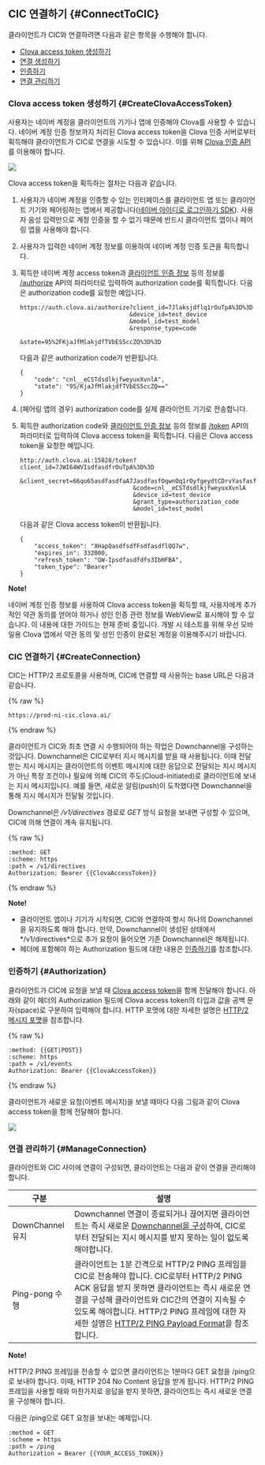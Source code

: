 ## CIC 연결하기 {#ConnectToCIC}
클라이언트가 CIC와 연결하려면 다음과 같은 항목을 수행해야 합니다.
* [Clova access token 생성하기](#CreateClovaAccessToken)
* [연결 생성하기](#CreateConnection)
* [인증하기](#Authorization)
* [연결 관리하기](#ManageConnection)

### Clova access token 생성하기 {#CreateClovaAccessToken}
사용자는 네이버 계정을 클라이언트의 기기나 앱에 인증해야 Clova를 사용할 수 있습니다. 네이버 계정 인증 정보까지 처리된  Clova access token을 Clova 인증 서버로부터 획득해야 클라이언트가 CIC로 연결을 시도할 수 있습니다. 이를 위해 [Clova 인증 API](/CIC/References/Clova_Auth_API.md)를 이용해야 합니다.

![](/CIC/Resources/Images/CIC_Authorization.png)

Clova access token을 획득하는 절차는 다음과 같습니다.

<ol>
<li><p>사용자가 네이버 계정을 인증할 수 있는 인터페이스를 클라이언트 앱 또는 클라이언트 기기와 페어링하는 앱에서 제공합니다(<a href="https://developers.naver.com/docs/login/overview/" target="_blank">네이버 아이디로 로그인하기 SDK</a>). 사용자 음성 입력만으로 계정 인증을 할 수 없기 때문에 반드시 클라이언트 앱이나 페어링 앱을 사용해야 합니다.</p>
</li>
<li><p>사용자가 입력한 네이버 계정 정보를 이용하여 네이버 계정 인증 토큰을 획득합니다.</p>
</li>
<li><p>획득한 네이버 계정 access token과 <a href="#ClientAuthInfo">클라이언트 인증 정보</a> 등의 정보를 <a href="/CIC/Clova_Auth_API.html#authorize">/authorize</a> API의 파라미터로 입력하여 authorization code를 획득합니다. 다음은 authorization code를 요청한 예입니다.</p>
<pre><code>https://auth.clova.ai/authorize?client_id=7Jlaksjdflq1rOuTpA%3D%3D
                               &amp;device_id=test_device
                               &amp;model_id=test_model
                               &amp;response_type=code
                               &amp;state=95%2FKjaJfMlakjdfTVbES5ccZQ%3D%3D
</code></pre>
<p>다음과 같은 authorization code가 반환됩니다.</p>
<pre><code>{
    "code": "cnl__eCSTdsdlkjfweyuxXvnlA",
    "state": "95/KjaJfMlakjdfTVbES5ccZQ=="
}
</code></pre></li>
<li><p>(페어링 앱의 경우) authorization code를 실제 클라이언트 기기로 전송합니다.</p>
</li>
<li><p>획득한 authorization code와 <a href="#ClientAuthInfo">클라이언트 인증 정보</a> 등의 정보를 <a href="/CIC/References/Clova_Auth_API.html#token">/token</a> API의 파라미터로 입력하여 Clova access token을 획득합니다. 다음은 Clova access token을 요청한 예입니다.</p>
<pre><code>http://auth.clova.ai:15828/token?client_id=7JWI64WVIsdfasdfrOuTpA%3D%3D
                                &amp;client_secret=66qo65asdfasdfaA7JasdfasfOqwnOq1rOyfgeydtCDrvYasfasf%3D
                                &amp;code=cnl__eCSTdsdlkjfweyuxXvnlA
                                &amp;device_id=test_device
                                &amp;grant_type=authorization_code
                                &amp;model_id=test_model
</code></pre>
<p>다음과 같은 Clova access token이 반환됩니다.</p>
<pre><code>{
    "access_token": "XHapQasdfsdfFsdfasdflQQ7w",
    "expires_in": 332000,
    "refresh_token": "GW-Ipsdfasdfdfs3IbHFBA",
    "token_type": "Bearer"
}
</code></pre>
</li>
</ol>

<div class="note">
<p><strong>Note!</strong></p>
<p>네이버 계정 인증 정보를 사용하여 Clova access token을 획득할 때, 사용자에게 추가적인 약관 동의를 얻어야 하거나 성인 인증 관련 정보를 WebView로 표시해야 할 수 있습니다. 이 내용에 대한 가이드는 현재 준비 중입니다. 개발 시 테스트를 위해 우선 모바일용 Clova 앱에서 약관 동의 및 성인 인증이 완료된 계정을 이용해주시기 바랍니다.</p>
</div>


### CIC 연결하기 {#CreateConnection}
CIC는 HTTP/2 프로토콜을 사용하며, CIC에 연결할 때 사용하는 base URL은 다음과 같습니다.

{% raw %}
```
https://prod-ni-cic.clova.ai/
```
{% endraw %}

클라이언트가 CIC와 최초 연결 시 수행되어야 하는 작업은 Downchannel을 구성하는 것입니다. Downchannel은 CIC로부터 지시 메시지를 받을 때 사용됩니다. 이때 전달받는 지시 메시지는 클라이언트의 이벤트 메시지에 대한 응답으로 전달되는 지시 메시지가 아닌 특정 조건이나 필요에 의해 CIC의 주도(Cloud-initiated)로 클라이언트에 보내는 지시 메시지입니다. 예를 들면, 새로운 알림(push)이 도착했다면 Downchannel을 통해 지시 메시지가 전달될 것입니다.

Downchannel은 */v1/directives* 경로로 *GET* 방식 요청을 보내면 구성할 수 있으며, CIC에 의해 연결이 계속 유지됩니다.

{% raw %}
```
:method: GET
:scheme: https
:path = /v1/directives
Authorization: Bearer {{ClovaAccessToken}}
```
{% endraw %}

<div class="note">
<p><strong>Note!</strong></p>
<ul><li>클라이언트 앱이나 기기가 시작되면, CIC와 연결하여 항시 하나의 Downchannel을 유지하도록 해야 합니다. 만약, Downchannel이 생성된 상태에서 */v1/directives*으로 추가 요청이 들어오면 기존 Downchannel은 해제됩니다.</li><li>헤더에 포함해야 하는 Authorization 필드에 대한 내용은 <a href="#Authorization">인증하기</a>를 참조합니다.</li></ul>
</div>


### 인증하기 {#Authorization}
클라이언트가 CIC에 요청을 보낼 때 [Clova access token](#CreateClovaAccessToken)을 함께 전달해야 합니다. 아래와 같이 헤더의 Authorization 필드에 Clova access token의 타입과 값을 공백 문자(space)로 구분하여 입력해야 합니다. HTTP 포맷에 대한 자세한 설명은 [HTTP/2 메시지 포맷](/CIC/References/HTTP2_Message_Format.md)을 참조합니다.

{% raw %}
```
:method: {{GET|POST}}
:scheme: https
:path = /v1/events
Authorization: Bearer {{ClovaAccessToken}}
```
{% endraw %}

클라이언트가 새로운 요청(이벤트 메시지)을 보낼 때마다 다음 그림과 같이 Clova access token을 함께 전달해야 합니다.

![](/CIC/Resources/Images/CIC_Message_Interaction_Diagram.png)

### 연결 관리하기 {#ManageConnection}

클라이언트와 CIC 사이에 연결이 구성되면, 클라이언트는 다음과 같이 연결을 관리해야 합니다.

| 구분      | 설명                               |
|----------|-----------------------------------|
| DownChannel 유지 | Downchannel 연결이 종료되거나 끊어지면 클라이언트는 즉시 새로운 [Downchannel을 구성](##CreateConnection)하여, CIC로부터 전달되는 지시 메시지를 받지 못하는 일이 없도록 해야합니다. |
| Ping-pong 수행 | 클라이언트는 1분 간격으로 HTTP/2 PING 프레임을 CIC로 전송해야 합니다. CIC로부터 HTTP/2 PING ACK 응답을 받지 못하면 클라이언트는 즉시 새로운 연결을 구성해 클라이언트와 CIC간의 연결이 지속될 수 있도록 해야합니다. HTTP/2 PING 프레임에 대한 자세한 설명은 [HTTP/2 PING Payload Format](https://http2.github.io/http2-spec/#rfc.figure.12)을 참조합니다.|

<div class="note">
<p><strong>Note!</strong></p>
<p>HTTP/2 PING 프레임을 전송할 수 없으면 클라이언트는 1분마다 GET 요청을 /ping으로 보내야 합니다. 이때, HTTP 204 No Content 응답을 받게 됩니다. HTTP/2 PING 프레임을 사용할 때와 마찬가지로 응답을 받지 못하면, 클라이언트는 즉시 새로운 연결을 구성해야 합니다.</p>
<p>다음은 /ping으로 GET 요청을 보내는 예제입니다.</p>
<pre><code>:method = GET
:scheme = https
:path = /ping
Authorization = Bearer {{YOUR_ACCESS_TOKEN}}
</code></pre>
</div>
